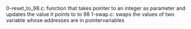 0-reset_to_98.c: function that takes pointer to an integer as parameter and updates the value it points to to 98
1-swap.c: swaps the values of two variable whose addresses are in pointervariables
